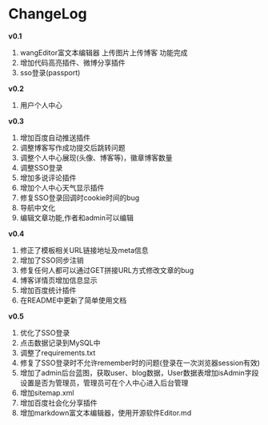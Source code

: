 # ChangeLog

**v0.1**
1. wangEditor富文本编辑器 上传图片上传博客 功能完成
2. 增加代码高亮插件、微博分享插件
3. sso登录(passport)

**v0.2**
1. 用户个人中心

**v0.3**
1. 增加百度自动推送插件
2. 调整博客写作成功提交后跳转问题
3. 调整个人中心展现(头像、博客等)，徽章博客数量
4. 调整SSO登录
5. 增加多说评论插件
6. 增加个人中心天气显示插件
7. 修复SSO登录回调时cookie时间的bug
8. 导航中文化
9. 编辑文章功能,作者和admin可以编辑

**v0.4**
1. 修正了模板相关URL链接地址及meta信息
2. 增加了SSO同步注销
3. 修复任何人都可以通过GET拼接URL方式修改文章的bug
4. 博客详情页增加信息显示
5. 增加百度统计插件
6. 在README中更新了简单使用文档

**v0.5**
1. 优化了SSO登录
2. 点击数据记录到MySQL中
3. 调整了requirements.txt
4. 修复了SSO登录时不允许remember时的问题(登录在一次浏览器session有效)
5. 增加了admin后台蓝图，获取user、blog数据，User数据表增加isAdmin字段设置是否为管理员，管理员可在个人中心进入后台管理
6. 增加sitemap.xml
7. 增加百度社会化分享插件
8. 增加markdown富文本编辑器，使用开源软件Editor.md
